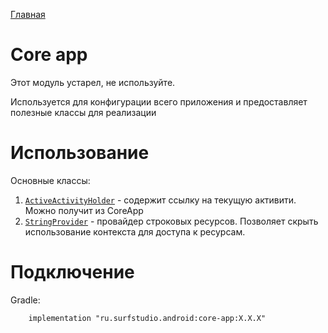 [Главная](/docs/main.md)

# Core app
Этот модуль устарел, не используйте.

Используется для конфигурации всего приложения и предоставляет полезные
классы для реализации

# Использование
Основные классы:

1. [`ActiveActivityHolder`][aah] - содержит ссылку на текущую активити.
Можно получит из CoreApp
2. [`StringProvider`][sp] - провайдер строковых ресурсов. Позволяет скрыть
использование контекста для доступа к ресурсам.

# Подключение
Gradle:
```
    implementation "ru.surfstudio.android:core-app:X.X.X"
```

[aah]: src/main/java/ru/surfstudio/android/core/app/ActiveActivityHolder.java
[sp]: ../../../template/base/src/main/java/ru/surfstudio/standard/base/util/StringsProvider.kt